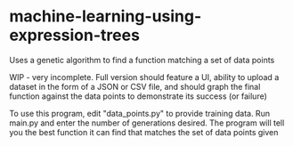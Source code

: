 # machine-learning-using-expression-trees
Uses a genetic algorithm to find a function matching a set of data points

WIP - very incomplete. Full version should feature a UI, ability to upload a dataset in the form of a JSON or CSV file, and should graph the final function against the data points to demonstrate its success (or failure)

To use this program, edit "data_points.py" to provide training data. Run main.py and enter the number of generations desired. The program will tell you the best function it can find that matches the set of data points given
